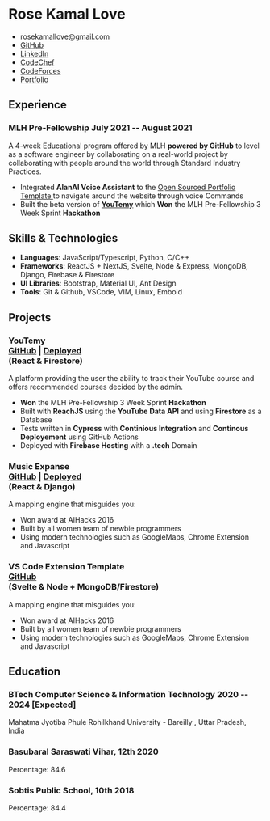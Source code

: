 <!-- The (first) h1 will be used as the <title> of the HTML page -->
# Rose Kamal Love

<!-- The unordered list immediately after the h1 will be formatted on a single
line. It is intended to be used for contact details -->
- <rosekamallove@gmail.com>
- [GitHub](https://github.com/rosekamallove)
- [LinkedIn](https://www.linkedin.com/in/rose-kamal-love-1146141b0/)
- [CodeChef](https://codechef.com/users/rosekamallove)
- [CodeForces](https://codeforces.com/profile/rosekamallove)
- [Portfolio](https://rosekamallove.github.io)


## Experience

<!-- You have to wrap the "left" and "right" half of these headings in spans by
hand -->
### <span>MLH Pre-Fellowship</span> <span>July 2021 -- August 2021</span>

A 4-week Educational program offered by MLH **powered by GitHub** to level as a software engineer by collaborating
on a real-world project by collaborating with people around the world through Standard Industry Practices. 

 - Integrated **AlanAI Voice Assistant** to the [Open Sourced Portfolio Template ](https://github.com/rosekamallove/Portfolio-MLH) to navigate around the website
   through voice Commands
 - Built the beta version of **[YouTemy](https://github.com/rosekamallove/youtemy)** which **Won** the MLH Pre-Fellowship 3 Week Sprint **Hackathon**

## Skills & Technologies

 - **Languages**: JavaScript/Typescript, Python, C/C++
 - **Frameworks**: ReactJS + NextJS, Svelte, Node & Express, MongoDB, Django, Firebase & Firestore
 - **UI Libraries**: Bootstrap, Material UI, Ant Design
 - **Tools**: Git & Github, VSCode, VIM, Linux, Embold

<!-- ## Competetive Achievments -->


## Projects

### <span>YouTemy <div class="link">[GitHub](https://github.com/rosekamallove/youtemy) | [Deployed](https://youtemy.tech)</div></span> <span class="technologies">(React & Firestore)</span>

A platform providing the user the ability to track their YouTube course and offers recommended courses decided by the
admin.

   - **Won** the MLH Pre-Fellowship 3 Week Sprint **Hackathon**
   - Built with **ReachJS** using the **YouTube Data API** and using **Firestore** as a Database
   - Tests written in **Cypress** with **Continious Integration** and **Continous Deployement** using GitHub Actions
   - Deployed with **Firebase Hosting** with a **.tech** Domain


### <span>Music Expanse<div class="link">[GitHub](https://github.com/rosekamallove/music-expanse) | [Deployed](https://music-expanse.herokuapp.com)</div></span> <span class="technologies">(React & Django)</span>

A mapping engine that misguides you:

   - Won award at AIHacks 2016
   - Built by all women team of newbie programmers
   - Using modern technologies such as GoogleMaps, Chrome Extension and Javascript


### <span>VS Code Extension Template<div class="link">[GitHub](https://github.com/rosekamallove/vscode-extension-template)</div></span> <span class="technologies">(Svelte & Node + MongoDB/Firestore)</span>

A mapping engine that misguides you:

   - Won award at AIHacks 2016
   - Built by all women team of newbie programmers
   - Using modern technologies such as GoogleMaps, Chrome Extension and Javascript


## Education

### <span>BTech Computer Science & Information Technology </span > <span class="technologies">2020 -- 2024 [Expected]</span>
Mahatma Jyotiba Phule Rohilkhand University - Bareilly , Uttar Pradesh, India

### <span>Basubaral Saraswati Vihar, 12th <!-- <div class="marks"> Percentage: 84.6</div>--> </span > <span class="technologies">2020</span>
Percentage: 84.6

### <span>Sobtis Public School, 10th <!--<div class="marks"> Percentage: 84.4 </div> --></span> <span class="technologies">2018</span>
Percentage: 84.4

